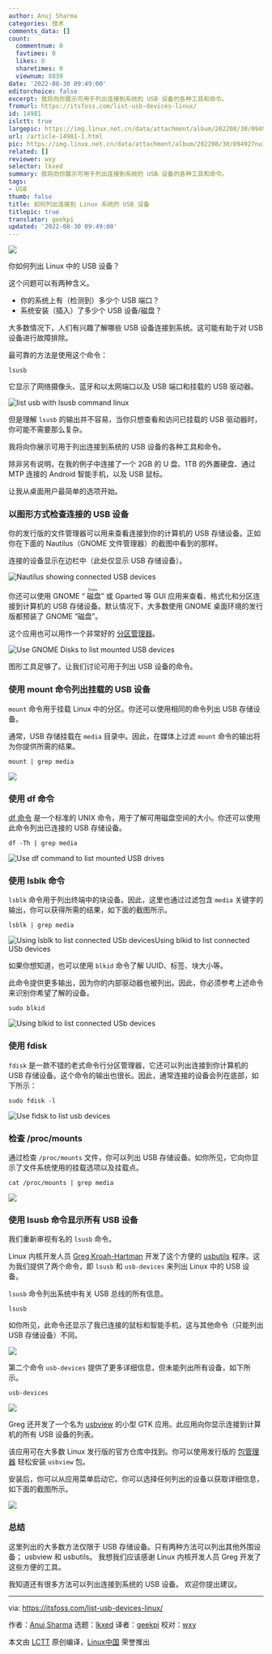 ```yaml
---
author: Anuj Sharma
categories: 技术
comments_data: []
count:
  commentnum: 0
  favtimes: 0
  likes: 0
  sharetimes: 0
  viewnum: 8839
date: '2022-08-30 09:49:00'
editorchoice: false
excerpt: 我将向你展示可用于列出连接到系统的 USB 设备的各种工具和命令。
fromurl: https://itsfoss.com/list-usb-devices-linux/
id: 14981
islctt: true
largepic: https://img.linux.net.cn/data/attachment/album/202208/30/094927nu106ijzz0iiiwj1.jpg
url: /article-14981-1.html
pic: https://img.linux.net.cn/data/attachment/album/202208/30/094927nu106ijzz0iiiwj1.jpg.thumb.jpg
related: []
reviewer: wxy
selector: lkxed
summary: 我将向你展示可用于列出连接到系统的 USB 设备的各种工具和命令。
tags:
- USB
thumb: false
title: 如何列出连接到 Linux 系统的 USB 设备
titlepic: true
translator: geekpi
updated: '2022-08-30 09:49:00'
---
```


![](/data/attachment/album/202208/30/094927nu106ijzz0iiiwj1.jpg)


你如何列出 Linux 中的 USB 设备？


这个问题可以有两种含义。


* 你的系统上有（检测到）多少个 USB 端口？
* 系统安装（插入）了多少个 USB 设备/磁盘？


大多数情况下，人们有兴趣了解哪些 USB 设备连接到系统。这可能有助于对 USB 设备进行故障排除。


最可靠的方法是使用这个命令：



```
lsusb

```

它显示了网络摄像头、蓝牙和以太网端口以及 USB 端口和挂载的 USB 驱动器。


![list usb with lsusb command linux](/data/attachment/album/202208/30/094930wejj6vcjyvyjilis.png)


但是理解 `lsusb` 的输出并不容易，当你只想查看和访问已挂载的 USB 驱动器时，你可能不需要那么复杂。


我将向你展示可用于列出连接到系统的 USB 设备的各种工具和命令。


除非另有说明，在我的例子中连接了一个 2GB 的 U 盘、1TB 的外置硬盘、通过 MTP 连接的 Android 智能手机，以及 USB 鼠标。


让我从桌面用户最简单的选项开始。


### 以图形方式检查连接的 USB 设备


你的发行版的文件管理器可以用来查看连接到你的计算机的 USB 存储设备。正如你在下面的 Nautilus（GNOME 文件管理器）的截图中看到的那样。


连接的设备显示在边栏中（此处仅显示 USB 存储设备）。


![Nautilus showing connected USB devices](/data/attachment/album/202208/30/094930o6ndrdittnttomzx.png)


你还可以使用 GNOME “<ruby> 磁盘 <rt>  Disks </rt></ruby>” 或 Gparted 等 GUI 应用来查看、格式化和分区连接到计算机的 USB 存储设备。默认情况下，大多数使用 GNOME 桌面环境的发行版都预装了 GNOME “磁盘”。


这个应用也可以用作一个非常好的 [分区管理器](https://itsfoss.com/partition-managers-linux/)。


![Use GNOME Disks to list mounted USB devices](/data/attachment/album/202208/30/094930p9i9xri9cn99dtid.png)


图形工具足够了。让我们讨论可用于列出 USB 设备的命令。


### 使用 mount 命令列出挂载的 USB 设备


`mount` 命令用于挂载 Linux 中的分区。你还可以使用相同的命令列出 USB 存储设备。


通常，USB 存储挂载在 `media` 目录中。因此，在媒体上过滤 `mount` 命令的输出将为你提供所需的结果。



```
mount | grep media

```

![](/data/attachment/album/202208/30/094931lde2vsruwpzjesuv.png)


### 使用 df 命令


[df 命令](https://linuxhandbook.com/df-command/) 是一个标准的 UNIX 命令，用于了解可用磁盘空间的大小。你还可以使用此命令列出已连接的 USB 存储设备。



```
df -Th | grep media

```

![Use df command to list mounted USB drives](/data/attachment/album/202208/30/094931d5025u2gnlka22k2.png)


### 使用 lsblk 命令


`lsblk` 命令用于列出终端中的块设备。因此，这里也通过过滤包含 `media` 关键字的输出，你可以获得所需的结果，如下面的截图所示。



```
lsblk | grep media

```

![Using lsblk to list connected USb devicesUsing blkid to list connected USb devices](/data/attachment/album/202208/30/094931y8q1d8v2ys8tl274.png)


如果你想知道，也可以使用 `blkid` 命令了解 UUID、标签、块大小等。


此命令提供更多输出，因为你的内部驱动器也被列出。因此，你必须参考上述命令来识别你希望了解的设备。



```
sudo blkid

```

![Using blkid to list connected USb devices](/data/attachment/album/202208/30/094931y8q1d8v2ys8tl274.png)


### 使用 fdisk


`fdisk` 是一款不错的老式命令行分区管理器，它还可以列出连接到你计算机的 USB 存储设备。这个命令的输出也很长。因此，通常连接的设备会列在底部，如下所示：



```
sudo fdisk -l

```

![Use fidsk to list usb devices](/data/attachment/album/202208/30/094932ig4vu49ds111gu36.png)


### 检查 /proc/mounts


通过检查 `/proc/mounts` 文件，你可以列出 USB 存储设备。如你所见，它向你显示了文件系统使用的挂载选项以及挂载点。



```
cat /proc/mounts | grep media

```

![](/data/attachment/album/202208/30/094932p2sogvggtgzswsga.png)


### 使用 lsusb 命令显示所有 USB 设备


我们重新审视有名的 `lsusb` 命令。


Linux 内核开发人员 [Greg Kroah-Hartman](https://en.wikipedia.org/wiki/Greg_Kroah-Hartman) 开发了这个方便的 [usbutils](https://github.com/gregkh/usbutils) 程序。这为我们提供了两个命令，即 `lsusb` 和 `usb-devices` 来列出 Linux 中的 USB 设备。


`lsusb` 命令列出系统中有关 USB 总线的所有信息。



```
lsusb

```

如你所见，此命令还显示了我已连接的鼠标和智能手机，这与其他命令（只能列出 USB 存储设备）不同。


![](/data/attachment/album/202208/30/094932c2230jsliyior2il.png)


第二个命令 `usb-devices` 提供了更多详细信息，但未能列出所有设备，如下所示。



```
usb-devices

```

![](/data/attachment/album/202208/30/094933lhlus4ucogha08hi.png)


Greg 还开发了一个名为 [usbview](https://github.com/gregkh/usbview) 的小型 GTK 应用。此应用向你显示连接到计算机的所有 USB 设备的列表。


该应用可在大多数 Linux 发行版的官方仓库中找到。你可以使用发行版的 [包管理器](https://itsfoss.com/package-manager/) 轻松安装 `usbview` 包。


安装后，你可以从应用菜单启动它。你可以选择任何列出的设备以获取详细信息，如下面的截图所示。


![](/data/attachment/album/202208/30/094933ez2m4pr6f22nz8mk.png)


### 总结


这里列出的大多数方法仅限于 USB 存储设备。只有两种方法可以列出其他外围设备； usbview 和 usbutils。 我想我们应该感谢 Linux 内核开发人员 Greg 开发了这些方便的工具。


我知道还有很多方法可以列出连接到系统的 USB 设备。 欢迎你提出建议。




---


via: <https://itsfoss.com/list-usb-devices-linux/>


作者：[Anuj Sharma](https://itsfoss.com/author/anuj/) 选题：[lkxed](https://github.com/lkxed) 译者：[geekpi](https://github.com/geekpi) 校对：[wxy](https://github.com/wxy)


本文由 [LCTT](https://github.com/LCTT/TranslateProject) 原创编译，[Linux中国](https://linux.cn/) 荣誉推出
